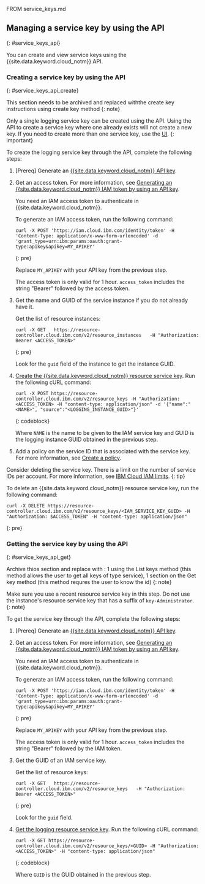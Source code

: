 


FROM service_keys.md

## Managing a service key by using the API
{: #service_keys_api}

You can create and view service keys using the {{site.data.keyword.cloud_notm}} API.




### Creating a service key by using the API
{: #service_keys_api_create}


This section needs to be archived and replaced withthe create key instructions using create key method
{: note}

Only a single logging service key can be created using the API.  Using the API to create a service key where one already exists will not create a new key.  If you need to create more than one service key, use the [UI](#service_keys_ui).
{: important}

To create the logging service key through the API, complete the following steps:

1. [Prereq] Generate an [{{site.data.keyword.cloud_notm}} API key](/docs/account?topic=account-userapikey&interface=api#create_user_key).

2. Get an access token. For more information, see [Generating an {{site.data.keyword.cloud_notm}} IAM token by using an API key](/docs/account?topic=account-iamtoken_from_apikey&interface=api).

    You need an IAM access token to authenticate in {{site.data.keyword.cloud_notm}}.

    To generate an IAM access token, run the following command:

    ```text
    curl -X POST 'https://iam.cloud.ibm.com/identity/token' -H 'Content-Type: application/x-www-form-urlencoded' -d 'grant_type=urn:ibm:params:oauth:grant-type:apikey&apikey=MY_APIKEY'
    ```
    {: pre}

    Replace `MY_APIKEY` with your API key from the previous step.

    The access token is only valid for 1 hour. `access_token` includes the string "Bearer" followed by the access token.

3. Get the name and GUID of the service instance if you do not already have it.

    Get the list of resource instances:

    ```text
    curl -X GET   https://resource-controller.cloud.ibm.com/v2/resource_instances   -H "Authorization: Bearer <ACCESS_TOKEN>"
    ```
    {: pre}

    Look for the `guid` field of the instance to get the instance GUID.

4. [Create the {{site.data.keyword.cloud_notm}} resource service key](https://cloud.ibm.com/apidocs/resource-controller/resource-controller#post-resource-key). Run the following cURL command:

    ```text
    curl -X POST https://resource-controller.cloud.ibm.com/v2/resource_keys -H "Authorization: <ACCESS_TOKEN> -H "content-type: application/json" -d '{"name":"<NAME>", "source":"<LOGGING_INSTANCE_GUID>"}'
    ```
    {: codeblock}

    Where `NAME` is the name to be given to the IAM service key and GUID is the logging instance GUID obtained in the previous step.  

5. Add a policy on the service ID that is associated with the service key. For more information, see [Create a policy](/apidocs/iam-policy-management#create-policy).

Consider deleting the service key. There is a limit on the number of service IDs per account. For more information, see [IBM Cloud IAM limits](/docs/account?topic=account-known-issues&interface=cli#iam_limits).
{: tip}

To delete an {{site.data.keyword.cloud_notm}} resource service key, run the following command:

```text
curl -X DELETE https://resource-controller.cloud.ibm.com/v2/resource_keys/<IAM_SERVICE_KEY_GUID> -H "Authorization: $ACCESS_TOKEN" -H "content-type: application/json"
```
{: pre}



### Getting the service key by using the API
{: #service_keys_api_get}




Archive thios section and replace with : 1 using the List keys method (this method allows the user to get all keys of type service), 1 section on the Get key method (this method requres the user to know the id)
{: note}

Make sure you use a recent resource service key in this step. Do not use the instance's resource service key that has a suffix of `key-Administrator`.
{: note}

To get the service key through the API, complete the following steps:

1. [Prereq] Generate an [{{site.data.keyword.cloud_notm}} API key](/docs/account?topic=account-userapikey&interface=api#create_user_key). 

2. Get an access token. For more information, see [Generating an {{site.data.keyword.cloud_notm}} IAM token by using an API key](/docs/account?topic=account-iamtoken_from_apikey&interface=api).

    You need an IAM access token to authenticate in {{site.data.keyword.cloud_notm}}.

    To generate an IAM access token, run the following command:

    ```text
    curl -X POST 'https://iam.cloud.ibm.com/identity/token' -H 'Content-Type: application/x-www-form-urlencoded' -d 'grant_type=urn:ibm:params:oauth:grant-type:apikey&apikey=MY_APIKEY'
    ```
    {: pre}

    Replace `MY_APIKEY` with your API key from the previous step.

    The access token is only valid for 1 hour. `access_token` includes the string "Bearer" followed by the IAM token.

3. Get the GUID of an IAM service key.

    Get the list of resource keys:

    ```text
    curl -X GET   https://resource-controller.cloud.ibm.com/v2/resource_keys   -H "Authorization: Bearer <ACCESS_TOKEN>"
    ```
    {: pre}

    Look for the `guid` field.

4. [Get the logging resource service key](https://cloud.ibm.com/apidocs/resource-controller/resource-controller#get-resource-key). Run the following cURL command:

    ```shell
    curl -X GET https://resource-controller.cloud.ibm.com/v2/resource_keys/<GUID> -H "Authorization: <ACCESS_TOKEN>" -H "content-type: application/json"
    ```
    {: codeblock}

    Where `GUID` is the GUID obtained in the previous step.


